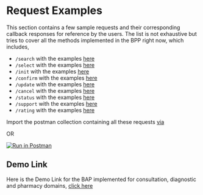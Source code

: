# Request Examples

This section contains a few sample requests and their corresponding callback responses for reference by the users.
The list is not exhaustive but tries to cover all the methods implemented in the BPP right now, which includes,

- `/search` with the examples [here](./search/)
- `/select` with the examples [here](./select/)
- `/init` with the examples [here](./init/)
- `/confirm` with the examples [here](./confirm/)
- `/update` with the examples [here](./update/)
- `/cancel` with the examples [here](./cancel/)
- `/status` with the examples [here](./status/)
- `/support` with the examples [here](./support/)
- `/rating` with the examples [here](./rating/)


Import the postman collection containing all these requests [via](https://api.postman.com/collections/postman-collection-link)

OR

[![Run in Postman](https://run.pstmn.io/button.svg)](https://god.gw.postman.com/run-collection/postman-documentation-link)

## Demo Link
Here is the Demo Link for the BAP implemented for consultation, diagnostic and pharmacy domains, [click here](https://dhp-dev.becknprotocol.io/)